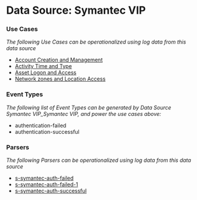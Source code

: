Data Source: Symantec VIP
=========================

### Use Cases

_The following Use Cases can be operationalized using log data from this data source_

* [Account Creation and Management](usecase_account_creation_and_management.md)
* [Activity Time  and Type](usecase_activity_time__and_type.md)
* [Asset Logon and Access](usecase_asset_logon_and_access.md)
* [Network zones and Location Access](usecase_network_zones_and_location_access.md)


### Event Types

_The following list of Event Types can be generated by Data Source Symantec VIP_Symantec VIP, and power the use cases above:_

- authentication-failed
- authentication-successful


### Parsers

_The following Parsers can be operationalized using log data from this data source_

* [s-symantec-auth-failed](parserContent_s-symantec-auth-failed.md)
* [s-symantec-auth-failed-1](parserContent_s-symantec-auth-failed-1.md)
* [s-symantec-auth-successful](parserContent_s-symantec-auth-successful.md)
